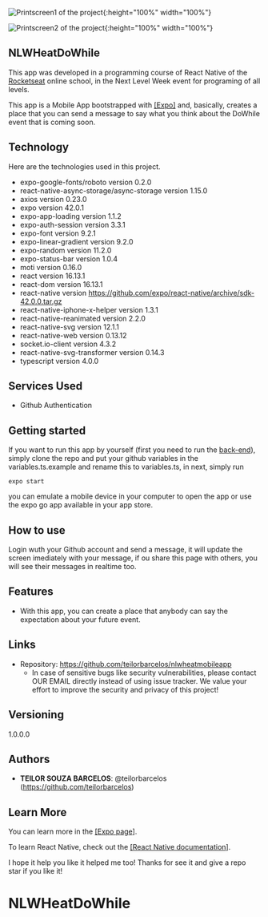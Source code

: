 ![Printscreen1 of the project](/.github/screen1.jpg){:height="100%" width="100%"}

![Printscreen2 of the project](/.github/screen2.jpg){:height="100%" width="100%"}
 
## NLWHeatDoWhile
 
<p>This app was developed in a programming course of React Native of the <a target="_blank" href="https://app.rocketseat.com.br/">Rocketseat</a> online school, in the Next Level Week event for programing of all levels.</p>
<p>This app is a Mobile App bootstrapped with <a target="_blank" href="https://expo.dev/">[Expo]</a> and, basically, creates a place that you can send a message to say what you think about the DoWhile event that is coming soon.</p>
 
 
## Technology 
 
Here are the technologies used in this project.

* expo-google-fonts/roboto version 0.2.0
* react-native-async-storage/async-storage version 1.15.0
* axios version 0.23.0
* expo version 42.0.1
* expo-app-loading version 1.1.2
* expo-auth-session version 3.3.1
* expo-font version 9.2.1
* expo-linear-gradient version 9.2.0
* expo-random version 11.2.0
* expo-status-bar version 1.0.4
* moti version 0.16.0
* react version 16.13.1
* react-dom version 16.13.1
* react-native version https://github.com/expo/react-native/archive/sdk-42.0.0.tar.gz
* react-native-iphone-x-helper version 1.3.1
* react-native-reanimated version 2.2.0
* react-native-svg version 12.1.1
* react-native-web version 0.13.12
* socket.io-client version 4.3.2
* react-native-svg-transformer version 0.14.3
* typescript version 4.0.0
 
 
## Services Used
 
* Github Authentication
 
## Getting started
 
<p>If you want to run this app by yourself (first you need to run the <a target="_blank" href="https://github.com/teilorbarcelos/node_heat">back-end</a>), simply clone the repo and put your github variables in the variables.ts.example and rename this to variables.ts, in next, simply run <pre><code>expo start</code></pre> you can emulate a mobile device in your computer to open the app or use the expo go app available in your app store.</p>

 
## How to use
 
Login wuth your Github account and send a message, it will update the screen imediately with your message, if ou share this page with others, you will see their messages in realtime too.
 
 
## Features
 
  - With this app, you can create a place that anybody can say the expectation about your future event.
 
 
## Links

  - Repository: https://github.com/teilorbarcelos/nlwheatmobileapp
    - In case of sensitive bugs like security vulnerabilities, please contact
      OUR EMAIL directly instead of using issue tracker. We value your effort
      to improve the security and privacy of this project!
 
 
## Versioning
 
1.0.0.0
 
 
## Authors
 
* **TEILOR SOUZA BARCELOS**: @teilorbarcelos (https://github.com/teilorbarcelos)
 
 
## Learn More

You can learn more in the <a target="_blank" href="https://expo.dev/">[Expo page]</a>.

To learn React Native, check out the <a target="_blank" href="https://reactnative.dev/">[React Native documentation]</a>.

<p>I hope it help you like it helped me too! Thanks for see it and give a repo star if you like it!</p>

# NLWHeatDoWhile